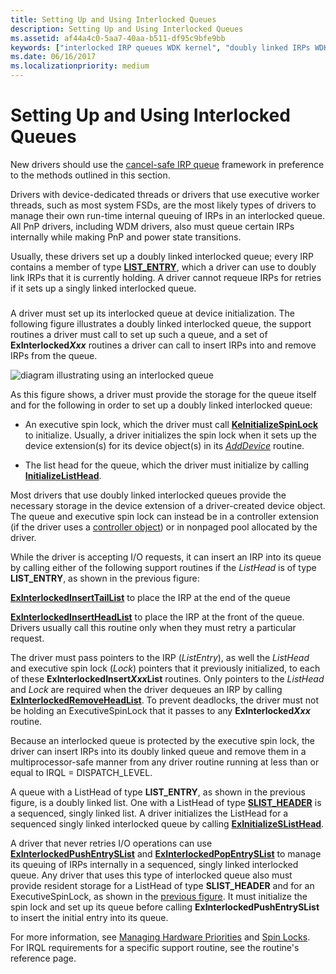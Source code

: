 ```yaml
---
title: Setting Up and Using Interlocked Queues
description: Setting Up and Using Interlocked Queues
ms.assetid: af44a4c0-5aa7-40aa-b511-df95c9bfe9bb
keywords: ["interlocked IRP queues WDK kernel", "doubly linked IRPs WDK kernel", "driver-dedicated threads WDK IRPs"]
ms.date: 06/16/2017
ms.localizationpriority: medium
---
```


# Setting Up and Using Interlocked Queues





New drivers should use the [cancel-safe IRP queue](cancel-safe-irp-queues.md) framework in preference to the methods outlined in this section.

Drivers with device-dedicated threads or drivers that use executive worker threads, such as most system FSDs, are the most likely types of drivers to manage their own run-time internal queuing of IRPs in an interlocked queue. All PnP drivers, including WDM drivers, also must queue certain IRPs internally while making PnP and power state transitions.

Usually, these drivers set up a doubly linked interlocked queue; every IRP contains a member of type [**LIST\_ENTRY**](https://docs.microsoft.com/windows/desktop/api/ntdef/ns-ntdef-_list_entry), which a driver can use to doubly link IRPs that it is currently holding. A driver cannot requeue IRPs for retries if it sets up a singly linked interlocked queue.

### <a href="" id="ddk-using-an-interlocked-queue-kg"></a>

A driver must set up its interlocked queue at device initialization. The following figure illustrates a doubly linked interlocked queue, the support routines a driver must call to set up such a queue, and a set of **ExInterlocked*Xxx*** routines a driver can call to insert IRPs into and remove IRPs from the queue.

![diagram illustrating using an interlocked queue](images/3intlokq.png)

As this figure shows, a driver must provide the storage for the queue itself and for the following in order to set up a doubly linked interlocked queue:

-   An executive spin lock, which the driver must call [**KeInitializeSpinLock**](https://docs.microsoft.com/windows-hardware/drivers/ddi/content/wdm/nf-wdm-keinitializespinlock) to initialize. Usually, a driver initializes the spin lock when it sets up the device extension(s) for its device object(s) in its [*AddDevice*](https://docs.microsoft.com/windows-hardware/drivers/ddi/content/wdm/nc-wdm-driver_add_device) routine.

-   The list head for the queue, which the driver must initialize by calling [**InitializeListHead**](https://docs.microsoft.com/windows-hardware/drivers/ddi/content/wdm/nf-wdm-initializelisthead).

Most drivers that use doubly linked interlocked queues provide the necessary storage in the device extension of a driver-created device object. The queue and executive spin lock can instead be in a controller extension (if the driver uses a [controller object](using-controller-objects.md)) or in nonpaged pool allocated by the driver.

While the driver is accepting I/O requests, it can insert an IRP into its queue by calling either of the following support routines if the *ListHead* is of type **LIST\_ENTRY**, as shown in the previous figure:

[**ExInterlockedInsertTailList**](https://msdn.microsoft.com/library/windows/hardware/ff545402) to place the IRP at the end of the queue

[**ExInterlockedInsertHeadList**](https://msdn.microsoft.com/library/windows/hardware/ff545397) to place the IRP at the front of the queue. Drivers usually call this routine only when they must retry a particular request.

The driver must pass pointers to the IRP (*ListEntry*), as well the *ListHead* and executive spin lock (*Lock*) pointers that it previously initialized, to each of these **ExInterlockedInsert*Xxx*List** routines. Only pointers to the *ListHead* and *Lock* are required when the driver dequeues an IRP by calling [**ExInterlockedRemoveHeadList**](https://msdn.microsoft.com/library/windows/hardware/ff545427). To prevent deadlocks, the driver must not be holding an ExecutiveSpinLock that it passes to any **ExInterlocked*Xxx*** routine.

Because an interlocked queue is protected by the executive spin lock, the driver can insert IRPs into its doubly linked queue and remove them in a multiprocessor-safe manner from any driver routine running at less than or equal to IRQL = DISPATCH\_LEVEL.

A queue with a ListHead of type **LIST\_ENTRY**, as shown in the previous figure, is a doubly linked list. One with a ListHead of type [**SLIST\_HEADER**](https://docs.microsoft.com/windows-hardware/drivers/kernel/eprocess) is a sequenced, singly linked list. A driver initializes the ListHead for a sequenced singly linked interlocked queue by calling [**ExInitializeSListHead**](https://docs.microsoft.com/windows-hardware/drivers/ddi/content/wdm/nf-wdm-initializeslisthead).

A driver that never retries I/O operations can use [**ExInterlockedPushEntrySList**](https://docs.microsoft.com/windows-hardware/drivers/ddi/content/wdm/nf-wdm-exinterlockedpushentryslist) and [**ExInterlockedPopEntrySList**](https://docs.microsoft.com/windows-hardware/drivers/ddi/content/wdm/nf-wdm-exinterlockedpopentryslist) to manage its queuing of IRPs internally in a sequenced, singly linked interlocked queue. Any driver that uses this type of interlocked queue also must provide resident storage for a ListHead of type **SLIST\_HEADER** and for an ExecutiveSpinLock, as shown in the [previous figure](#ddk-using-an-interlocked-queue-kg). It must initialize the spin lock and set up its queue before calling **ExInterlockedPushEntrySList** to insert the initial entry into its queue.

For more information, see [Managing Hardware Priorities](managing-hardware-priorities.md) and [Spin Locks](spin-locks.md). For IRQL requirements for a specific support routine, see the routine's reference page.

 

 




